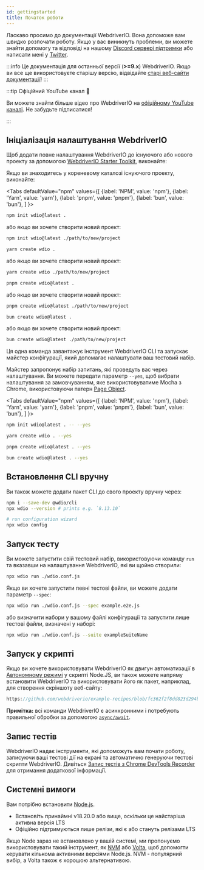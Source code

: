 ```yaml
---
id: gettingstarted
title: Початок роботи
---
```


Ласкаво просимо до документації WebdriverIO. Вона допоможе вам швидко розпочати роботу. Якщо у вас виникнуть проблеми, ви можете знайти допомогу та відповіді на нашому [Discord сервері підтримки](https://discord.webdriver.io) або написати мені у [Twitter](https://twitter.com/webdriverio).

:::info
Це документація для останньої версії (__>=9.x__) WebdriverIO. Якщо ви все ще використовуєте старішу версію, відвідайте [старі веб-сайти документації](/versions)!
:::

<LiteYouTubeEmbed
    id="rA4IFNyW54c"
    title="Getting Started with WebdriverIO"
/>

:::tip Офіційний YouTube канал 🎥

Ви можете знайти більше відео про WebdriverIO на [офіційному YouTube каналі](https://youtube.com/@webdriverio). Не забудьте підписатися!

:::

## Ініціалізація налаштування WebdriverIO

Щоб додати повне налаштування WebdriverIO до існуючого або нового проекту за допомогою [WebdriverIO Starter Toolkit](https://www.npmjs.com/package/create-wdio), виконайте:

Якщо ви знаходитесь у кореневому каталозі існуючого проекту, виконайте:

<Tabs
  defaultValue="npm"
  values={[
    {label: 'NPM', value: 'npm'},
    {label: 'Yarn', value: 'yarn'},
    {label: 'pnpm', value: 'pnpm'},
    {label: 'bun', value: 'bun'},
  ]
}>
<TabItem value="npm">

```sh
npm init wdio@latest .
```

або якщо ви хочете створити новий проект:

```sh
npm init wdio@latest ./path/to/new/project
```

</TabItem>
<TabItem value="yarn">

```sh
yarn create wdio .
```

або якщо ви хочете створити новий проект:

```sh
yarn create wdio ./path/to/new/project
```

</TabItem>
<TabItem value="pnpm">

```sh
pnpm create wdio@latest .
```

або якщо ви хочете створити новий проект:

```sh
pnpm create wdio@latest ./path/to/new/project
```

</TabItem>
<TabItem value="bun">

```sh
bun create wdio@latest .
```

або якщо ви хочете створити новий проект:

```sh
bun create wdio@latest ./path/to/new/project
```

</TabItem>
</Tabs>

Ця одна команда завантажує інструмент WebdriverIO CLI та запускає майстер конфігурації, який допомагає налаштувати ваш тестовий набір.

<CreateProjectAnimation />

Майстер запропонує набір запитань, які проведуть вас через налаштування. Ви можете передати параметр `--yes`, щоб вибрати налаштування за замовчуванням, яке використовуватиме Mocha з Chrome, використовуючи патерн [Page Object](https://martinfowler.com/bliki/PageObject.html).

<Tabs
  defaultValue="npm"
  values={[
    {label: 'NPM', value: 'npm'},
    {label: 'Yarn', value: 'yarn'},
    {label: 'pnpm', value: 'pnpm'},
    {label: 'bun', value: 'bun'},
  ]
}>
<TabItem value="npm">

```sh
npm init wdio@latest . -- --yes
```

</TabItem>
<TabItem value="yarn">

```sh
yarn create wdio . --yes
```

</TabItem>
<TabItem value="pnpm">

```sh
pnpm create wdio@latest . --yes
```

</TabItem>
<TabItem value="bun">

```sh
bun create wdio@latest . --yes
```

</TabItem>
</Tabs>

## Встановлення CLI вручну

Ви також можете додати пакет CLI до свого проекту вручну через:

```sh
npm i --save-dev @wdio/cli
npx wdio --version # prints e.g. `8.13.10`

# run configuration wizard
npx wdio config
```

## Запуск тесту

Ви можете запустити свій тестовий набір, використовуючи команду `run` та вказавши на налаштування WebdriverIO, які ви щойно створили:

```sh
npx wdio run ./wdio.conf.js
```

Якщо ви хочете запустити певні тестові файли, ви можете додати параметр `--spec`:

```sh
npx wdio run ./wdio.conf.js --spec example.e2e.js
```

або визначити набори у вашому файлі конфігурації та запустити лише тестові файли, визначені у наборі:

```sh
npx wdio run ./wdio.conf.js --suite exampleSuiteName
```

## Запуск у скрипті

Якщо ви хочете використовувати WebdriverIO як двигун автоматизації в [Автономному режимі](/docs/setuptypes#standalone-mode) у скрипті Node.JS, ви також можете напряму встановити WebdriverIO та використовувати його як пакет, наприклад, для створення скріншоту веб-сайту:

```js reference useHTTPS
https://github.com/webdriverio/example-recipes/blob/fc362f2f8dd823d294b9bb5f92bd5991339d4591/getting-started/run-in-script.js#L2-L19
```

__Примітка:__ всі команди WebdriverIO є асинхронними і потребують правильної обробки за допомогою [`async/await`](https://javascript.info/async-await).

## Запис тестів

WebdriverIO надає інструменти, які допоможуть вам почати роботу, записуючи ваші тестові дії на екрані та автоматично генеруючи тестові скрипти WebdriverIO. Дивіться [Запис тестів з Chrome DevTools Recorder](/docs/record) для отримання додаткової інформації.

## Системні вимоги

Вам потрібно встановити [Node.js](http://nodejs.org).

- Встановіть принаймні v18.20.0 або вище, оскільки це найстаріша активна версія LTS
- Офіційно підтримуються лише релізи, які є або стануть релізами LTS

Якщо Node зараз не встановлено у вашій системі, ми пропонуємо використовувати такий інструмент, як [NVM](https://github.com/creationix/nvm) або [Volta](https://volta.sh/), щоб допомогти керувати кількома активними версіями Node.js. NVM - популярний вибір, а Volta також є хорошою альтернативою.